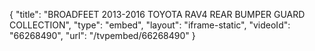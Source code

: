 {
    "title": "BROADFEET 2013-2016 TOYOTA RAV4 REAR BUMPER GUARD COLLECTION",
    "type": "embed",
    "layout": "iframe-static",
    "videoId": "66268490",
    "url": "\/tvpembed\/66268490"
}